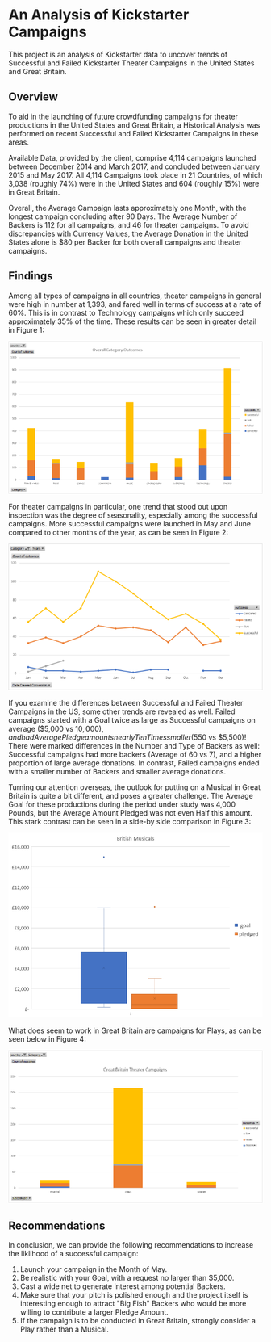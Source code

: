 # An Analysis of Kickstarter Campaigns

This project is an analysis of Kickstarter data to uncover trends of Successful and Failed Kickstarter Theater Campaigns in the United States and Great Britain.

## Overview

To aid in the launching of future crowdfunding campaigns for theater productions in the United States and Great Britain, a Historical Analysis was performed on recent Successful and Failed Kickstarter Campaigns in these areas.

Available Data, provided by the client, comprise 4,114 campaigns launched between December 2014 and March 2017, and concluded between January 2015 and May 2017. All 4,114 Campaigns took place in 21 Countries, of which 3,038 (roughly 74%) were in the United States and 604 (roughly 15%) were in Great Britain.

Overall, the Average Campaign lasts approximately one Month, with the longest campaign concluding after 90 Days. The Average Number of Backers is 112 for all campaigns, and 46 for theater campaigns. To avoid discrepancies with Currency Values, the Average Donation in the United States alone is $80 per Backer for both overall campaigns and theater campaigns.

## Findings

Among all types of campaigns in all countries, theater campaigns in general were high in number at 1,393, and fared well in terms of success at a rate of 60%. This is in contrast to Technology campaigns which only succeed approximately 35% of the time. These results can be seen in greater detail in Figure 1:

![Figure 1](overall_category_outcomes_small.png)

For theater campaigns in particular, one trend that stood out upon inspection was the degree of seasonality, especially among the successful campaigns. More successful campaigns were launched in May and June compared to other months of the year, as can be seen in Figure 2:

![Figure 2](theater_subcategory_line_chart_small.png)

If you examine the differences between Successful and Failed Theater Campaigns in the US, some other trends are revealed as well. Failed campaigns started with a Goal twice as large as Successful campaigns on average ($5,000 vs $10,000), and had Average Pledge amounts nearly Ten Times smaller ($550 vs $5,500)! There were marked differences in the Number and Type of Backers as well: Successful campaigns had more backers (Average of 60 vs 7), and a higher proportion of large average donations. In contrast, Failed campaigns ended with a smaller number of Backers and smaller average donations.

Turning our attention overseas, the outlook for putting on a Musical in Great Britain is quite a bit different, and poses a greater challenge. The Average Goal for these productions during the period under study was 4,000 Pounds, but the Average Amount Pledged was not even Half this amount. This stark contrast can be seen in a side-by side comparison in Figure 3:

![Figure 3](british_musicals.png)

What does seem to work in Great Britain are campaigns for Plays, as can be seen below in Figure 4:

![Figure 4](british_campaigns.png)

## Recommendations

In conclusion, we can provide the following recommendations to increase the liklihood of a successful campaign:

1. Launch your campaign in the Month of May.
2. Be realistic with your Goal, with a request no larger than $5,000.
3. Cast a wide net to generate interest among potential Backers.
4. Make sure that your pitch is polished enough and the project itself is interesting enough to attract "Big Fish" Backers who would be more willing to contribute a larger Pledge Amount.
5. If the campaign is to be conducted in Great Britain, strongly consider a Play rather than a Musical.
